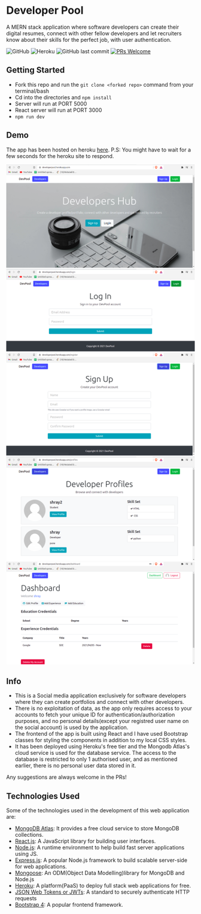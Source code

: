 # Developer Pool

A MERN stack application where software developers can create their digital resumes, connect with other
fellow developers and let recruiters know about their skills for the perfect job, with user authentication.

![GitHub](https://img.shields.io/apm/l/vim-mode) ![Heroku](https://developerpool.herokuapp.com/?app=devPool&path=/&style=flat-square) ![GitHub last commit](https://img.shields.io/github/last-commit/ShraxO1/DevPool?style=flat-square) [![PRs Welcome](https://img.shields.io/badge/PRs-welcome-brightgreen.svg?style=flat-square)](http://makeapullrequest.com)

## Getting Started

-   Fork this repo and run the `git clone <forked repo>` command from your terminal/bash
-   Cd into the directories and `npm install`
-   Server will run at PORT 5000    
-   React server will run at PORT 3000
-   `npm run dev`

## Demo

The app has been hosted on heroku [here](https://developerpool.herokuapp.com/).
P.S: You might have to wait for a few seconds for the heroku site to respond.

<p align="center">

![GitHub Logo](/client/src/img/1.png)
![GitHub Logo](/client/src/img/2.png)
![GitHub Logo](/client/src/img/3.png)
![GitHub Logo](/client/src/img/4.png)
![GitHub Logo](/client/src/img/5.png)

</p>

## Info

-   This is a Social media application exclusively for software developers where they can create portfolios and connect with other developers.
-   There is no exploitation of data, as the app only requires access to your accounts to fetch your unique ID for authentication/authorization purposes, and no personal details(except your registred user name on the social account) is used by the application.
-   The frontend of the app is built using React and I have used Bootstrap classes for styling the components in addition to my local CSS styles.
-   It has been deployed using Heroku's free tier and the Mongodb Atlas's cloud service is used for the database service. The access to the database is restricted to only 1 authorised user, and as mentioned earlier, there is no personal user data stored in it.

Any suggestions are always welcome in the PRs!

## Technologies Used

Some of the technologies used in the development of this web application are:

-   [MongoDB Atlas](https://www.mongodb.com/cloud/atlas): It provides a free cloud service to store MongoDB collections.
-   [React.js](https://reactjs.org/): A JavaScript library for building user interfaces.
-   [Node.js](https://nodejs.org/en/): A runtime environment to help build fast server applications using JS.
-   [Express.js](https://expressjs.com/): A popular Node.js framework to build scalable server-side for web applications.
-   [Mongoose](https://mongoosejs.com/): An ODM(Object Data Modelling)library for MongoDB and Node.js
-   [Heroku](http://heroku.com/): A platform(PaaS) to deploy full stack web applications for free.
-   [JSON Web Tokens or JWTs](https://jwt.io/): A standard to securely authenticate HTTP requests
-   [Bootstrap 4](https://getbootstrap.com/docs/4.0/getting-started/introduction/): A popular frontend framework.

